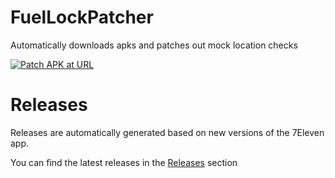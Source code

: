# FuelLockPatcher
Automatically downloads apks and patches out mock location checks

[![Patch APK at URL](https://github.com/joeblope/FuelLockPatcher/actions/workflows/patch-apk-url.yaml/badge.svg)](https://github.com/joeblope/FuelLockPatcher/actions/workflows/patch-apk-url.yaml)

# Releases
Releases are automatically generated based on new versions of the 7Eleven app.

You can find the latest releases in the [Releases](https://github.com/joeblope/FuelLockPatcher/releases) section
